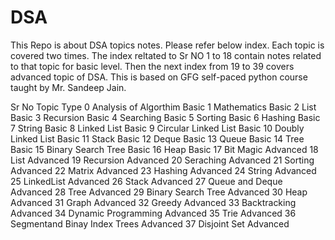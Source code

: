 # DSA
This Repo is about DSA topics notes. Please refer below index. Each topic is covered two times. The index reltated to Sr NO 1 to 18 contain notes related to that topic for basic level. Then the next index from 19 to 39 covers advanced topic of DSA. This is based on GFG self-paced python course taught by Mr. Sandeep Jain.

Sr No	Topic	Type
0	Analysis of Algorthim	Basic
1	Mathematics	Basic
2	List	Basic
3	Recursion	Basic
4	Searching	Basic
5	Sorting	Basic
6	Hashing	Basic
7	String	Basic
8	Linked List	Basic
9	Circular Linked List	Basic
10	Doubly Linked List	Basic
11	Stack	Basic
12	Deque	Basic
13	Queue	Basic
14	Tree	Basic
15	Binary Search Tree	Basic
16	Heap	Basic
17	Bit Magic	Advanced
18	List	Advanced
19	Recursion	Advanced
20	Seraching	Advanced
21	Sorting	Advanced
22	Matrix	Advanced
23	Hashing	Advanced
24	String	Advanced
25	LinkedList	Advanced
26	Stack	Advanced
27	Queue and Deque	Advanced
28	Tree	Advanced
29	Binary Search Tree	Advanced
30	Heap	Advanced
31	Graph	Advanced
32	Greedy	Advanced
33	Backtracking	Advanced
34	Dynamic Programming	Advanced
35	Trie	Advanced
36	Segmentand Binay Index Trees	Advanced
37	Disjoint Set	Advanced